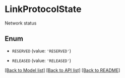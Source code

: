 # LinkProtocolState

Network status

## Enum

* `RESERVED` (value: `'RESERVED'`)

* `RELEASED` (value: `'RELEASED'`)

[[Back to Model list]](../README.md#documentation-for-models) [[Back to API list]](../README.md#documentation-for-api-endpoints) [[Back to README]](../README.md)


